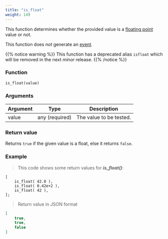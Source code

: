 ```yaml
---
title: "is_float"
weight: 149
---
```


This function determines whether the provided value is a [floating point](../../data-types/float) value or not.

This function does *not* generate an [event](../../overview/events).

{{% notice warning %}}
This function has a deprecated alias `isfloat` which will be removed in the next *minor* release.
{{% /notice %}}

### Function

`is_float(value)`

### Arguments

Argument | Type | Description
-------- | ---- | -----------
value | any (required) | The value to be tested.

### Return value

Returns `true` if the given value is a float, else it returns `false`.

### Example

> This code shows some return values for ***is_float()***:

```thingsdb,json_response
[
    is_float( 42.0 ),
    is_float( 0.42e+2 ),
    is_float( 42 ),
];
```

> Return value in JSON format

```json
[
    true,
    true,
    false
]
```
